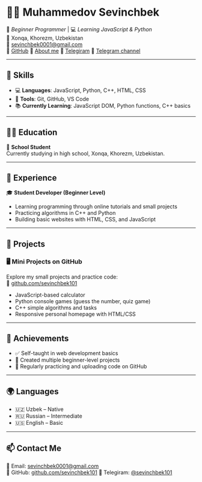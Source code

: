 # 👨‍💻 Muhammedov Sevinchbek

🎯 *Beginner Programmer* | 💻 *Learning JavaScript & Python*  
📍 Xonqa, Khorezm, Uzbekistan  
📧 sevinchbek0001@gmail.com  
🔗 [GitHub](https://github.com/sevinchbek101) 
🔗 [About me](https://sevinchbekshaxsiyblog.netlify.app/) 
🔗 [Telegiram](https://t.me/sevinchbek101) 
🔗 [Telegram channel](https://t.me/sevinchbek_shaxsiy_blog) 

---

## 🧠 Skills

- 💻 **Languages**: JavaScript, Python, C++, HTML, CSS  
- 🧰 **Tools**: Git, GitHub, VS Code  
- 📚 **Currently Learning**: JavaScript DOM, Python functions, C++ basics

---

## 👨‍🎓 Education

🏫 **School Student**  
Currently studying in high school, Xonqa, Khorezm, Uzbekistan.

---

## 🧳 Experience

🎓 **Student Developer (Beginner Level)**  
- Learning programming through online tutorials and small projects  
- Practicing algorithms in C++ and Python  
- Building basic websites with HTML, CSS, and JavaScript  

---

## 📂 Projects

### 🖥️ Mini Projects on GitHub  
Explore my small projects and practice code:  
🔗 [github.com/sevinchbek101](https://github.com/sevinchbek101)

- JavaScript-based calculator  
- Python console games (guess the number, quiz game)  
- C++ simple algorithms and tasks  
- Responsive personal homepage with HTML/CSS

---

## 🏅 Achievements

- ✅ Self-taught in web development basics  
- 📁 Created multiple beginner-level projects  
- 🔁 Regularly practicing and uploading code on GitHub

---

## 🌍 Languages

- 🇺🇿 Uzbek – Native  
- 🇷🇺 Russian – Intermediate  
- 🇺🇸 English – Basic  

---

## 📫 Contact Me

📧 Email: [sevinchbek0001@gmail.com](mailto:sevinchbek0001@gmail.com)  
🔗 GitHub: [github.com/sevinchbek101](https://github.com/sevinchbek101) 
🔗 Telegiram: [@sevinchbek101](https://t.me/sevinchbek101)
